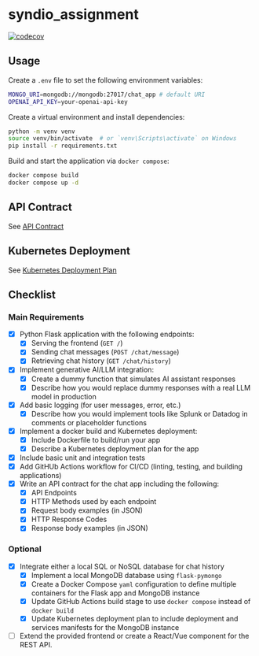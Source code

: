 # syndio_assignment

[![codecov](https://codecov.io/gh/thomastli/syndio_assignment/graph/badge.svg?token=BbIsm1rnoz)](https://codecov.io/gh/thomastli/syndio_assignment)

## Usage
Create a `.env` file to set the following environment variables:

```bash
MONGO_URI=mongodb://mongodb:27017/chat_app # default URI
OPENAI_API_KEY=your-openai-api-key
```

Create a virtual environment and install dependencies:

```bash
python -m venv venv
source venv/bin/activate  # or `venv\Scripts\activate` on Windows
pip install -r requirements.txt
```

Build and start the application via `docker compose`:
```bash
docker compose build
docker compose up -d
```

## API Contract
See [API Contract](docs/api_contract.md)

## Kubernetes Deployment
See [Kubernetes Deployment Plan](docs/kubernetes_deployment.md)

## Checklist
### Main Requirements
- [X] Python Flask application with the following endpoints:
  - [X] Serving the frontend (`GET /`)
  - [X] Sending chat messages (`POST /chat/message`)
  - [X] Retrieving chat history (`GET /chat/history`)
- [X] Implement generative AI/LLM integration: 
  - [X] Create a dummy function that simulates AI assistant responses
  - [X] Describe how you would replace dummy responses with a real LLM model in production
- [X] Add basic logging (for user messages, error, etc.)
  - [X] Describe how you would implement tools like Splunk or Datadog in comments or placeholder functions
- [X] Implement a docker build and Kubernetes deployment:
  - [X] Include Dockerfile to build/run your app
  - [X] Describe a Kubernetes deployment plan for the app
- [X] Include basic unit and integration tests
- [X] Add GitHUb Actions workflow for CI/CD (linting, testing, and building applications)
- [X] Write an API contract for the chat app including the following:
  - [X] API Endpoints
  - [X] HTTP Methods used by each endpoint
  - [X] Request body examples (in JSON)
  - [X] HTTP Response Codes 
  - [X] Response body examples (in JSON)

### Optional
- [X] Integrate either a local SQL or NoSQL database for chat history
  - [X] Implement a local MongoDB database using `flask-pymongo`
  - [X] Create a Docker Compose `yaml` configuration to define multiple containers for the Flask app and MongoDB instance
  - [X] Update GitHub Actions build stage to use `docker compose` instead of `docker build`
  - [X] Update Kubernetes deployment plan to include deployment and services manifests for the MongoDB instance
- [ ] Extend the provided frontend or create a React/Vue component for the REST API.
